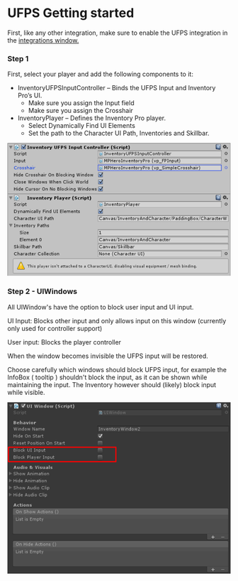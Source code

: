 # UFPS Getting started

First, like any other integration, make sure to enable the UFPS integration in the [integrations window.](../General.md)

### Step 1

First, select your player and add the following components to it:

-   InventoryUFPSInputController – Binds the UFPS Input and Inventory Pro’s UI.
    -   Make sure you assign the Input field
    -   Make sure you assign the Crosshair
-   InventoryPlayer – Defines the Inventory Pro player.
    -   Select Dynamically Find UI Elements
    -   Set the path to the Character UI Path, Inventories and Skillbar.

![](Assets/Step1.png)

### Step 2 - UIWindows

All UIWindow's have the option to block user input and UI input.

UI Input: Blocks other input and only allows input on this window (currently only used for controller support)

User input: Blocks the player controller

When the window becomes invisible the UFPS input will be restored.

Choose carefully which windows should block UFPS input, for example the InfoBox ( tooltip ) shouldn't block the input, as it can be shown while maintaining the input. The Inventory however should (likely) block input while visible.

![](Assets/Step2.png)